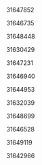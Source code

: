 31647852

31646735

31648448

31630429

31647231

31646940

31644953

31632039

31648699

31646528

31649119

31642966


